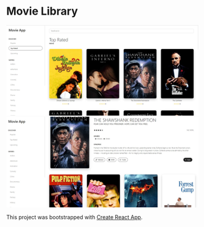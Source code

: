 <h1>Movie Library</h1>

![Alt text](https://github.com/saroshsaleem/movie_real_library/blob/master/src/Screenshot%202021-05-25%20132440.jpg?raw=true)
![ALT text](https://github.com/saroshsaleem/movie_real_library/blob/master/src/Screenshot%202021-05-25%20132601.jpg?raw=true)






This project was bootstrapped with [Create React App](https://github.com/facebook/create-react-app).


